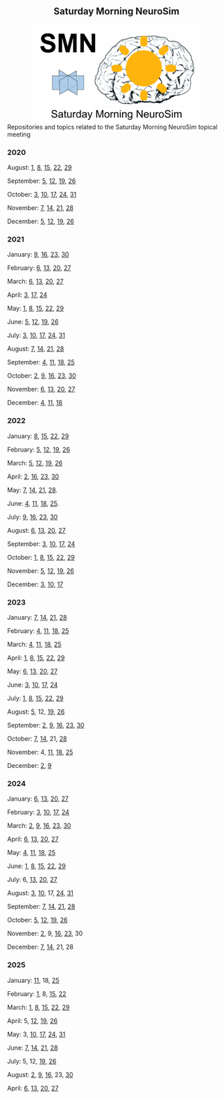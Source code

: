 <CENTER>
<H2>
Saturday Morning NeuroSim
</H2>
<IMG SRC="https://github.com/OREL-group/Saturday-Morning-NeuroSim/blob/main/SMN.png">  
</CENTER>
Repositories and topics related to the Saturday Morning NeuroSim topical meeting

### 2020   
August: [1](https://github.com/OREL-group/Saturday-Morning-NeuroSim/tree/main/August%201), [8](https://github.com/OREL-group/Saturday-Morning-NeuroSim/tree/main/August%208), [15](https://github.com/OREL-group/Saturday-Morning-NeuroSim/tree/main/August%2015), [22](https://github.com/OREL-group/Saturday-Morning-NeuroSim/tree/main/August%2022), [29](https://github.com/OREL-group/Saturday-Morning-NeuroSim/tree/main/August%2029)   

September: [5](https://github.com/OREL-group/Saturday-Morning-NeuroSim/tree/main/September%205), [12](https://github.com/OREL-group/Saturday-Morning-NeuroSim/tree/main/September%2012), [19](https://github.com/OREL-group/Saturday-Morning-NeuroSim/tree/main/September%2019), [26](https://github.com/OREL-group/Saturday-Morning-NeuroSim/tree/main/September%2026)  

October: [3](https://github.com/OREL-group/Saturday-Morning-NeuroSim/tree/main/October%203), [10](https://github.com/OREL-group/Saturday-Morning-NeuroSim/tree/main/October%2010), [17](https://github.com/OREL-group/Saturday-Morning-NeuroSim/tree/main/October%2017), [24](https://github.com/OREL-group/Saturday-Morning-NeuroSim/blob/8b19fb094ecf03ccd5046595099a6ff4727d7080/October%2024/meeting-notes.md), [31](https://github.com/OREL-group/Saturday-Morning-NeuroSim/tree/8b19fb094ecf03ccd5046595099a6ff4727d7080/October%2031)   

November: [7](https://github.com/OREL-group/Saturday-Morning-NeuroSim/tree/8b19fb094ecf03ccd5046595099a6ff4727d7080/November%207), [14](https://github.com/OREL-group/Saturday-Morning-NeuroSim/blob/main/November%2014/meeting-notes.md), [21](https://github.com/OREL-group/Saturday-Morning-NeuroSim/blob/main/November%2021/meeting-notes.md), [28](https://github.com/OREL-group/Saturday-Morning-NeuroSim/tree/main/November%2028/meeting-notes.md)  

December: [5](https://github.com/OREL-group/Saturday-Morning-NeuroSim/blob/main/December%205/meeting-notes.md), [12](https://github.com/OREL-group/Saturday-Morning-NeuroSim/tree/main/December%2012), [19](https://github.com/OREL-group/Saturday-Morning-NeuroSim/tree/main/December%2019), [26](https://github.com/OREL-group/Saturday-Morning-NeuroSim/tree/main/December%2026)   

### 2021   
January: [9](https://github.com/OREL-group/Saturday-Morning-NeuroSim/tree/main/January%209/meeting-notes.md), [16](https://github.com/OREL-group/Saturday-Morning-NeuroSim/tree/main/January%2016/meeting-notes.md), [23](https://github.com/OREL-group/Saturday-Morning-NeuroSim/tree/main/January%2023), [30](https://github.com/OREL-group/Saturday-Morning-NeuroSim/tree/main/January%2030)   

February: [6](https://github.com/OREL-group/Saturday-Morning-NeuroSim/blob/main/February%206/meeting-notes.md), [13](https://github.com/OREL-group/Saturday-Morning-NeuroSim/tree/main/February%2013), [20](https://github.com/OREL-group/Saturday-Morning-NeuroSim/blob/main/February%2020/meeting-notes.md), [27](https://github.com/OREL-group/Saturday-Morning-NeuroSim/blob/main/February%2027/meeting-notes.md)   

March: [6](https://github.com/OREL-group/Saturday-Morning-NeuroSim/blob/main/March%206/meeting-notes.md), [13](https://github.com/OREL-group/Saturday-Morning-NeuroSim/blob/main/March%2013/meeting-notes.md), [20](https://github.com/OREL-group/Saturday-Morning-NeuroSim/tree/main/March%2020), [27](https://github.com/OREL-group/Saturday-Morning-NeuroSim/blob/main/March%2027/meeting-notes.md)   

April: [3](https://github.com/OREL-group/Saturday-Morning-NeuroSim/blob/main/April%203/meeting-notes.md), [17](https://github.com/OREL-group/Saturday-Morning-NeuroSim/tree/main/April%2017), [24](https://github.com/OREL-group/Saturday-Morning-NeuroSim/tree/main/April%2024)   

May: [1](https://github.com/OREL-group/Saturday-Morning-NeuroSim/tree/main/May%201), [8](https://github.com/OREL-group/Saturday-Morning-NeuroSim/tree/main/May%208), [15](https://github.com/OREL-group/Saturday-Morning-NeuroSim/blob/main/May%2015/meeting-notes.md), [22](https://github.com/OREL-group/Saturday-Morning-NeuroSim/blob/main/May%2022/meeting-notes.md), [29](https://github.com/OREL-group/Saturday-Morning-NeuroSim/blob/main/May%2029/meeting-notes.md)   

June: [5](https://github.com/OREL-group/Saturday-Morning-NeuroSim/blob/main/June%205/meeting-notes.md), [12](https://github.com/OREL-group/Saturday-Morning-NeuroSim/blob/main/June%2012/meeting-notes.md), [19](https://github.com/OREL-group/Saturday-Morning-NeuroSim/tree/main/June%2019), [26](https://github.com/OREL-group/Saturday-Morning-NeuroSim/blob/main/June%2026/meeting-notes.md)   

July: [3](https://github.com/OREL-group/Saturday-Morning-NeuroSim/blob/main/July%203/meeting-notes.md), [10](https://github.com/OREL-group/Saturday-Morning-NeuroSim/tree/main/July%2010), [17](https://github.com/OREL-group/Saturday-Morning-NeuroSim/blob/main/July%2017/meeting-notes.md), [24](https://github.com/OREL-group/Saturday-Morning-NeuroSim/blob/main/July%2024/meeting-notes.md), [31](https://github.com/OREL-group/Saturday-Morning-NeuroSim/tree/main/July%2031)   

August: [7](https://github.com/OREL-group/Saturday-Morning-NeuroSim/blob/main/August%207/meeting-notes.md), [14](https://github.com/OREL-group/Saturday-Morning-NeuroSim/blob/main/August%2014/meeting-notes.md), [21](https://github.com/OREL-group/Saturday-Morning-NeuroSim/blob/main/August%2021/meeting-notes.md), [28](https://github.com/OREL-group/Saturday-Morning-NeuroSim/blob/main/August%2028/meeting-notes.md)  

September: [4](https://github.com/OREL-group/Saturday-Morning-NeuroSim/blob/main/September%204/meeting-notes.md), [11](https://github.com/OREL-group/Saturday-Morning-NeuroSim/blob/main/September%2011/meeting-notes.md), [18](https://github.com/OREL-group/Saturday-Morning-NeuroSim/blob/main/September%2018/meeting-notes-9-18.md), [25](https://github.com/OREL-group/Saturday-Morning-NeuroSim/tree/main/September%2025)  

October: [2](https://github.com/OREL-group/Saturday-Morning-NeuroSim/blob/main/October%202/meeting-notes.md), [9](https://github.com/OREL-group/Saturday-Morning-NeuroSim/blob/main/October%209/meeting-notes.md), [16](https://github.com/OREL-group/Saturday-Morning-NeuroSim/tree/main/October%2016), [23](https://github.com/OREL-group/Saturday-Morning-NeuroSim/tree/main/October%2023), [30](https://github.com/OREL-group/Saturday-Morning-NeuroSim/tree/main/October%2030)  

November: [6](https://github.com/OREL-group/Saturday-Morning-NeuroSim/tree/main/November%206), [13](https://github.com/OREL-group/Saturday-Morning-NeuroSim/blob/main/November%2013/meeting-notes.md), [20](https://github.com/OREL-group/Saturday-Morning-NeuroSim/blob/main/November%2020/meeting-notes.md), [27](https://github.com/OREL-group/Saturday-Morning-NeuroSim/blob/main/November%2027/meeting-notes.md)  

December: [4](https://github.com/OREL-group/Saturday-Morning-NeuroSim/blob/main/December%204/meeting-notes.md), [11](https://github.com/OREL-group/Saturday-Morning-NeuroSim/tree/main/December%2011), [18](https://github.com/OREL-group/Saturday-Morning-NeuroSim/blob/main/December%2018/meeting-notes.md)

### 2022   
January: [8](https://github.com/OREL-group/Saturday-Morning-NeuroSim/tree/main/January%208), [15](https://github.com/OREL-group/Saturday-Morning-NeuroSim/blob/main/January%2015/meeting-notes.md), [22](https://github.com/OREL-group/Saturday-Morning-NeuroSim/tree/main/January%2022), [29](https://github.com/OREL-group/Saturday-Morning-NeuroSim/blob/main/January%2029/meeting-notes.md)

February: [5](https://github.com/OREL-group/Saturday-Morning-NeuroSim/blob/main/February%205/meeting-notes.md), [12](https://github.com/OREL-group/Saturday-Morning-NeuroSim/blob/main/February%2012/meeting-notes.md), [19](https://github.com/OREL-group/Saturday-Morning-NeuroSim/blob/main/February%2019/meeting-notes.md), [26](https://twitter.com/Orthogonal_Lab/status/1497687743517925378)

March: [5](https://github.com/OREL-group/Saturday-Morning-NeuroSim/blob/main/March%205/meeting-notes.md), [12](https://github.com/OREL-group/Saturday-Morning-NeuroSim/blob/main/March%2012/meeting-notes.md), [19](https://github.com/OREL-group/Saturday-Morning-NeuroSim/blob/main/March%2019/meeting-notes.md), [26](https://github.com/OREL-group/Saturday-Morning-NeuroSim/blob/main/March%2026/meeting-notes.md)

April: [2](https://github.com/OREL-group/Saturday-Morning-NeuroSim/blob/main/April%202/meeting-notes.md), [16](https://github.com/OREL-group/Saturday-Morning-NeuroSim/blob/main/April%2016/meeting-notes.md), [23](https://github.com/OREL-group/Saturday-Morning-NeuroSim/blob/main/April%2023/meeting-notes.md), [30](https://github.com/OREL-group/Saturday-Morning-NeuroSim/blob/main/April%2030/meeting-notes.md)  

May: [7](https://github.com/OREL-group/Saturday-Morning-NeuroSim/blob/main/May%207/meeting-notes.md), [14](https://github.com/OREL-group/Saturday-Morning-NeuroSim/blob/main/May%2014/meeting-notes.md), [21](https://github.com/OREL-group/Saturday-Morning-NeuroSim/blob/main/May%2021/meeting-notes.md), [28](https://github.com/OREL-group/Saturday-Morning-NeuroSim/blob/main/May%2028/meeting-notes.md). 

June: [4](https://github.com/OREL-group/Saturday-Morning-NeuroSim/blob/main/June%204/meeting-notes.md), [11](https://github.com/OREL-group/Saturday-Morning-NeuroSim/blob/main/June%2011/meeting-notes.md), [18](https://github.com/OREL-group/Saturday-Morning-NeuroSim/tree/main/June%2018), [25](https://github.com/OREL-group/Saturday-Morning-NeuroSim/tree/main/June%2025). 

July: [9](https://github.com/OREL-group/Saturday-Morning-NeuroSim/blob/main/July%209/meeting-notes.md), [16](https://github.com/OREL-group/Saturday-Morning-NeuroSim/blob/main/July%2016/meeting-notes.md), [23](https://github.com/OREL-group/Saturday-Morning-NeuroSim/blob/main/July%2023/meeting-notes.md), [30](https://github.com/OREL-group/Saturday-Morning-NeuroSim/blob/main/July%2030/meeting-notes.md) 

August: [6](https://github.com/OREL-group/Saturday-Morning-NeuroSim/blob/main/August%206/meeting-notes.md), [13](https://github.com/OREL-group/Saturday-Morning-NeuroSim/blob/main/August%2013/meeting-notes.md), [20](https://github.com/OREL-group/Saturday-Morning-NeuroSim/blob/main/August%2020/meeting-notes.md), [27](https://github.com/OREL-group/Saturday-Morning-NeuroSim/blob/main/August%2027/meeting-notes.md) 

September: [3](https://github.com/OREL-group/Saturday-Morning-NeuroSim/blob/main/September%203/meeting-notes.md), [10](https://github.com/OREL-group/Saturday-Morning-NeuroSim/blob/main/September%2010/meeting-notes.md), [17](https://github.com/OREL-group/Saturday-Morning-NeuroSim/blob/main/September%2017/meeting-notes.md), [24](https://github.com/OREL-group/Saturday-Morning-NeuroSim/blob/main/September%2024/meeting-notes.md)   

October: [1](https://github.com/OREL-group/Saturday-Morning-NeuroSim/blob/main/October%201/meeting-notes.md), [8](https://github.com/OREL-group/Saturday-Morning-NeuroSim/blob/main/October%208/meeting-notes.md), [15](https://github.com/OREL-group/Saturday-Morning-NeuroSim/blob/main/October%2015/meeting-notes.md), [22](https://github.com/OREL-group/Saturday-Morning-NeuroSim/blob/main/October%2022/meeting-notes.md), [29](https://github.com/OREL-group/Saturday-Morning-NeuroSim/blob/main/October%2029/meeting-notes.md)   

November: [5](https://github.com/OREL-group/Saturday-Morning-NeuroSim/blob/main/November%205/meeting-notes.md), [12](https://github.com/OREL-group/Saturday-Morning-NeuroSim/blob/main/November%2012/meeting-notes.md), [19](https://github.com/OREL-group/Saturday-Morning-NeuroSim/blob/main/November%2019/meeting-notes.md), [26](https://github.com/OREL-group/Saturday-Morning-NeuroSim/blob/main/November%2026/meeting-notes.md)  

December: [3](https://github.com/OREL-group/Saturday-Morning-NeuroSim/blob/main/December%203/meeting-notes.md), [10](https://github.com/OREL-group/Saturday-Morning-NeuroSim/blob/main/December%2010/meeting-notes.md), [17](https://github.com/OREL-group/Saturday-Morning-NeuroSim/tree/main/December%2017)

### 2023   
January: [7](https://github.com/OREL-group/Saturday-Morning-NeuroSim/blob/main/January%207/meeting-notes.md), [14](https://github.com/OREL-group/Saturday-Morning-NeuroSim/blob/main/January%2014/meeting-notes.md), [21](https://github.com/OREL-group/Saturday-Morning-NeuroSim/blob/main/January%2021/meeting-notes.md), [28](https://github.com/OREL-group/Saturday-Morning-NeuroSim/blob/main/January%2028/meeting-notes.md)

February: [4](https://github.com/OREL-group/Saturday-Morning-NeuroSim/blob/main/February%204/meeting-notes.md), [11](https://github.com/OREL-group/Saturday-Morning-NeuroSim/blob/main/February%2011/meeting-notes.md), [18](https://github.com/OREL-group/Saturday-Morning-NeuroSim/blob/main/February%2018/meeting-notes.md), [25](https://github.com/OREL-group/Saturday-Morning-NeuroSim/blob/main/February%2025/meeting-notes.md)

March: [4](https://github.com/OREL-group/Saturday-Morning-NeuroSim/blob/main/March%204/meeting-notes.md), [11](https://github.com/OREL-group/Saturday-Morning-NeuroSim/blob/main/March%2011/meeting-notes.md), [18](https://github.com/OREL-group/Saturday-Morning-NeuroSim/blob/main/March%2018/meeting-notes.md), [25](https://github.com/OREL-group/Saturday-Morning-NeuroSim/blob/main/March%2025/meeting-notes.md)

April: [1](https://github.com/OREL-group/Saturday-Morning-NeuroSim/blob/main/April%201/meeting-notes.md), [8](https://github.com/OREL-group/Saturday-Morning-NeuroSim/blob/main/April%208/meeting-notes.md), [15](https://github.com/OREL-group/Saturday-Morning-NeuroSim/blob/main/April%2015/meeting-notes.md), [22](https://github.com/OREL-group/Saturday-Morning-NeuroSim/blob/main/April%2022/meeting-notes.md), [29](https://github.com/OREL-group/Saturday-Morning-NeuroSim/blob/main/April%2029/meeting-notes.md)

May: [6](https://github.com/OREL-group/Saturday-Morning-NeuroSim/blob/main/May%206/meeting-notes.md), [13](https://github.com/OREL-group/Saturday-Morning-NeuroSim/blob/main/May%2013/meeting-notes.md), [20](https://github.com/OREL-group/Saturday-Morning-NeuroSim/blob/main/May%2020/meeting-notes.md), [27](https://github.com/OREL-group/Saturday-Morning-NeuroSim/blob/main/May%2027/meeting-notes.md) 

June: [3](https://github.com/OREL-group/Saturday-Morning-NeuroSim/blob/main/June%203/meeting-notes.md), [10](https://github.com/OREL-group/Saturday-Morning-NeuroSim/tree/main/June%2010), [17](https://github.com/OREL-group/Saturday-Morning-NeuroSim/blob/main/June%2017/meeting-notes.md), [24](https://github.com/OREL-group/Saturday-Morning-NeuroSim/blob/main/June%2024/meeting-notes.md)

July: [1](https://github.com/OREL-group/Saturday-Morning-NeuroSim/blob/main/July%201/meeting-notes.md), [8](https://github.com/OREL-group/Saturday-Morning-NeuroSim/blob/main/July%208/meeting-notes.md), [15](https://github.com/OREL-group/Saturday-Morning-NeuroSim/blob/main/July%2015/meeting-notes.md), [22](https://github.com/OREL-group/Saturday-Morning-NeuroSim/blob/main/July%2022/meeting-notes.md), [29](https://github.com/OREL-group/Saturday-Morning-NeuroSim/blob/main/July%2029/meeting-notes-7-29.md)

August: [5](https://github.com/OREL-group/Saturday-Morning-NeuroSim/blob/main/August%205/meeting-notes.md), 12, [19](https://github.com/OREL-group/Saturday-Morning-NeuroSim/blob/main/August%2019/meeting-notes.md), [26](https://github.com/OREL-group/Saturday-Morning-NeuroSim/blob/main/August%2026/meeting-notes.md)    

September: [2](https://github.com/OREL-group/Saturday-Morning-NeuroSim/blob/main/September%202/meeting-notes.md), [9](https://github.com/OREL-group/Saturday-Morning-NeuroSim/blob/main/September%209/meeting-notes.md), [16](https://github.com/OREL-group/Saturday-Morning-NeuroSim/tree/main/September%2016), [23](https://github.com/OREL-group/Saturday-Morning-NeuroSim/blob/main/September%2023/meeting-files.md), [30](https://github.com/OREL-group/Saturday-Morning-NeuroSim/blob/main/September%2030/meeting-notes.md)   

October: [7](https://github.com/OREL-group/Saturday-Morning-NeuroSim/blob/main/October%207/meeting-notes.md), [14](https://github.com/OREL-group/Saturday-Morning-NeuroSim/blob/main/October%2014/meeting-notes.md), 21, [28](https://github.com/OREL-group/Saturday-Morning-NeuroSim/blob/main/October%2028/meeting-notes.md)

November: 4, [11](https://github.com/OREL-group/Saturday-Morning-NeuroSim/blob/main/November%2011/meeting-notes.md), [18](https://github.com/OREL-group/Saturday-Morning-NeuroSim/blob/main/November%2018/meeting-notes.md), [25](https://github.com/OREL-group/Saturday-Morning-NeuroSim/blob/main/November%2025/meeting-notes.md)

December: [2](https://github.com/OREL-group/Saturday-Morning-NeuroSim/blob/main/December%202/meeting-notes.md), [9](https://github.com/OREL-group/Saturday-Morning-NeuroSim/blob/main/December%209/meeting-notes.md)

### 2024   
January: [6](https://github.com/OREL-group/Saturday-Morning-NeuroSim/tree/main/January%206/meeting-notes.md), [13](https://github.com/OREL-group/Saturday-Morning-NeuroSim/blob/main/January%2013/meeting-notes.md), [20](https://github.com/OREL-group/Saturday-Morning-NeuroSim/blob/main/January%2020/meeting-notes.md), [27](https://github.com/OREL-group/Saturday-Morning-NeuroSim/blob/main/January%2027/meeting-notes.md)

February: [3](https://github.com/OREL-group/Saturday-Morning-NeuroSim/blob/main/February%203/meeting-notes.md), [10](https://github.com/OREL-group/Saturday-Morning-NeuroSim/blob/main/February%2010/meeting-notes.md), [17](https://github.com/OREL-group/Saturday-Morning-NeuroSim/blob/main/February%2017/meeting-notes.md), [24](https://github.com/OREL-group/Saturday-Morning-NeuroSim/blob/main/February%2024/meeting-notes.md)

March: [2](https://github.com/OREL-group/Saturday-Morning-NeuroSim/blob/main/March%202/meeting-notes.md), [9](https://github.com/OREL-group/Saturday-Morning-NeuroSim/blob/main/March%209/meeting-notes.md), [16](https://github.com/OREL-group/Saturday-Morning-NeuroSim/blob/main/March%2016/meeting-notes.md), [23](https://github.com/OREL-group/Saturday-Morning-NeuroSim/blob/main/March%2023/meeting-notes.md), [30](https://github.com/OREL-group/Saturday-Morning-NeuroSim/blob/main/March%2030/meeting-notes.md)

April: [6](https://github.com/OREL-group/Saturday-Morning-NeuroSim/blob/main/April%206/meeting-notes.md), [13](https://github.com/OREL-group/Saturday-Morning-NeuroSim/blob/main/April%2013/meeting-notes.md), [20](https://github.com/OREL-group/Saturday-Morning-NeuroSim/blob/main/April%2020/meeting-notes.md), [27](https://github.com/OREL-group/Saturday-Morning-NeuroSim/blob/main/April%2027/meeting-notes.md)

May: [4](https://github.com/OREL-group/Saturday-Morning-NeuroSim/blob/main/May%204/meeting-notes.md), [11](https://github.com/OREL-group/Saturday-Morning-NeuroSim/blob/main/May%2011/meeting-notes.md), [18](https://github.com/OREL-group/Saturday-Morning-NeuroSim/blob/main/May%2018/meeting-notes.md), [25](https://github.com/OREL-group/Saturday-Morning-NeuroSim/blob/main/May%2025/meeting-notes.md)

June: [1](https://github.com/OREL-group/Saturday-Morning-NeuroSim/blob/main/June%201/meeting-notes.md), [8](https://github.com/OREL-group/Saturday-Morning-NeuroSim/blob/main/June%208/meeting-notes.md), [15](https://github.com/OREL-group/Saturday-Morning-NeuroSim/blob/main/June%2015/meeting-notes.md), [22](https://github.com/OREL-group/Saturday-Morning-NeuroSim/blob/main/June%2022/meeting-notes.md), [29](https://github.com/OREL-group/Saturday-Morning-NeuroSim/blob/main/June%2029/meeting-notes.md)  

July: 6, [13](https://github.com/OREL-group/Saturday-Morning-NeuroSim/blob/main/July%2013/meeting-notes.md), [20](https://github.com/OREL-group/Saturday-Morning-NeuroSim/blob/main/July%2020/meeting-notes.md), [27](https://github.com/OREL-group/Saturday-Morning-NeuroSim/blob/main/July%2027/meeting-notes.md)

August: [3](https://github.com/OREL-group/Saturday-Morning-NeuroSim/blob/main/August%203/meeting-notes.md), [10](https://github.com/OREL-group/Saturday-Morning-NeuroSim/blob/main/August%2010/meeting-notes.md), 17, [24](https://github.com/OREL-group/Saturday-Morning-NeuroSim/blob/main/August%2024/meeting-notes.md), [31](https://github.com/OREL-group/Saturday-Morning-NeuroSim/blob/main/August%2031/meeting-notes.md)

September: [7](https://github.com/OREL-group/Saturday-Morning-NeuroSim/blob/main/September%207/meeting-notes.md), [14](https://github.com/OREL-group/Saturday-Morning-NeuroSim/blob/main/September%2014/meeting-notes.md), [21](https://github.com/OREL-group/Saturday-Morning-NeuroSim/blob/main/September%2021/meeting-notes.md), [28](https://github.com/OREL-group/Saturday-Morning-NeuroSim/blob/main/September%2028/meeting-notes.md)

October: [5](https://github.com/OREL-group/Saturday-Morning-NeuroSim/blob/main/October%205/meeting-notes.md), [12](https://github.com/OREL-group/Saturday-Morning-NeuroSim/blob/main/October%2012/meeting-notes.md), [19](https://github.com/OREL-group/Saturday-Morning-NeuroSim/blob/main/October%2019/meeting-notes.md), [26](https://github.com/OREL-group/Saturday-Morning-NeuroSim/blob/main/October%2026/meeting-notes.md)    

November: [2](https://github.com/OREL-group/Saturday-Morning-NeuroSim/blob/main/November%202/meeting-notes.md), 9, [16](https://github.com/OREL-group/Saturday-Morning-NeuroSim/blob/main/November%2016/meeting-notes.md), [23](https://github.com/OREL-group/Saturday-Morning-NeuroSim/blob/main/November%2023/meeting-notes.md), 30 

December: [7](https://github.com/OREL-group/Saturday-Morning-NeuroSim/blob/main/December%207/meeting-notes.md), [14](https://github.com/OREL-group/Saturday-Morning-NeuroSim/blob/main/December%2014/meeting-notes.md), 21, 28

### 2025   
January: [11](https://github.com/OREL-group/Saturday-Morning-NeuroSim/blob/main/January%2011/meeting-notes.md), 18, [25](https://github.com/OREL-group/Saturday-Morning-NeuroSim/blob/main/January%2025/meeting-notes.md)

February: [1](https://github.com/OREL-group/Saturday-Morning-NeuroSim/blob/main/February%201/meeting-notes.md), 8, [15](https://github.com/OREL-group/Saturday-Morning-NeuroSim/blob/main/February%2015/meeting-notes.md), [22](https://github.com/OREL-group/Saturday-Morning-NeuroSim/blob/main/February%2022/meeting-notes.md)

March: [1](https://github.com/OREL-group/Saturday-Morning-NeuroSim/blob/main/March%201/meeting-notes.md), [8](https://github.com/OREL-group/Saturday-Morning-NeuroSim/blob/main/March%208/meeting-notes.md), [15](https://github.com/OREL-group/Saturday-Morning-NeuroSim/blob/main/March%2015/meeting-notes.md), [22](https://github.com/OREL-group/Saturday-Morning-NeuroSim/blob/main/March%2022/meeting-notes.md), [29](https://github.com/OREL-group/Saturday-Morning-NeuroSim/blob/main/March%2029/meeting-notes.md)   

April: 5, [12](https://github.com/OREL-group/Saturday-Morning-NeuroSim/blob/main/April%2012/meeting-notes.md), [19](https://github.com/OREL-group/Saturday-Morning-NeuroSim/blob/main/April%2019/meeting-notes.md), [26](https://github.com/OREL-group/Saturday-Morning-NeuroSim/blob/main/April%2026/meeting-notes.md)  

May: 3, [10](https://github.com/OREL-group/Saturday-Morning-NeuroSim/blob/main/May%2010/meeting-notes.md), [17](https://github.com/OREL-group/Saturday-Morning-NeuroSim/blob/main/May%2017/meeting-notes.md), [24](https://github.com/OREL-group/Saturday-Morning-NeuroSim/blob/main/May%2024/meeting-notes.md), [31](https://github.com/OREL-group/Saturday-Morning-NeuroSim/blob/main/May%2031/meeting-notes.md)  

June: [7](https://github.com/OREL-group/Saturday-Morning-NeuroSim/blob/main/June%207/meeting-notes.md), [14](https://github.com/OREL-group/Saturday-Morning-NeuroSim/blob/main/June%2014/meeting-notes.md), [21](https://github.com/OREL-group/Saturday-Morning-NeuroSim/blob/main/June%2021/meeting-notes.md), [28](https://github.com/OREL-group/Saturday-Morning-NeuroSim/blob/main/June%2028/meeting-notes.md)    

July: 5, 12, [19](https://github.com/OREL-group/Saturday-Morning-NeuroSim/blob/main/July%2019/meeting-notes.md), [26](https://github.com/OREL-group/Saturday-Morning-NeuroSim/blob/main/July%2026/meeting-notes.md)

August: [2](https://github.com/OREL-group/Saturday-Morning-NeuroSim/blob/main/August%202/meeting-notes.md), [9](https://github.com/OREL-group/Saturday-Morning-NeuroSim/blob/main/August%209/meeting-notes.md), [16](https://github.com/OREL-group/Saturday-Morning-NeuroSim/blob/main/August%2016/meeting-notes.md), 23, [30](https://github.com/OREL-group/Saturday-Morning-NeuroSim/blob/main/August%2030/meeting-notes.md)

April: [6](---), [13](---), [20](---), [27](---)   
